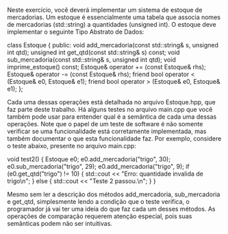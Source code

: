 Neste exercício, você deverá implementar um sistema de estoque de mercadorias. Um estoque é essencialmente uma tabela que associa nomes de mercadorias (std::string) a quantidades (unsigned int). O estoque deve implementar o seguinte Tipo Abstrato de Dados:

class Estoque {
  public:
    void add_mercadoria(const std::string& s, unsigned int qtd);
    unsigned int get_qtd(const std::string& s) const;
    void sub_mercadoria(const std::string& s, unsigned int qtd);
    void imprime_estoque() const;
    Estoque& operator += (const Estoque& rhs);
    Estoque& operator -= (const Estoque& rhs);
    friend bool operator < (Estoque& e0, Estoque& e1);
    friend bool operator > (Estoque& e0, Estoque& e1);
};

Cada uma dessas operações está detalhada no arquivo Estoque.hpp, que faz parte deste trabalho. Há alguns testes no arquivo main.cpp que você também pode usar para entender qual é a semântica de cada uma dessas operações. Note que o papel de um teste de software é não somente verificar se uma funcionalidade está corretamente implementada, mas também documentar o que esta funcionalidade faz. Por exemplo, considere o teste abaixo, presente no arquivo main.cpp:

void test2() {
  Estoque e0;
  e0.add_mercadoria("trigo", 30);
  e0.sub_mercadoria("trigo", 29);
  e0.add_mercadoria("trigo", 9);
  if (e0.get_qtd("trigo") != 10) {
    std::cout << "Erro: quantidade invalida de trigo\n";
  } else {
    std::cout << "Teste 2 passou.\n";
  }
}

Mesmo sem ler a descrição dos métodos add_mercadoria, sub_mercadoria e get_qtd, simplesmente lendo a condição que o teste verifica, o programador já vai ter uma ideia do que faz cada um desses métodos. As operações de comparação requerem atenção especial, pois suas semânticas podem não ser intuitivas.

